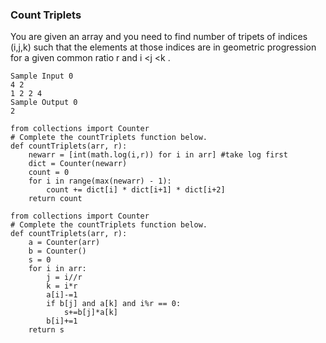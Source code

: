### Count Triplets
You are given an array and you need to find number of tripets of indices (i,j,k)  such that the elements at those indices are in geometric progression for a given common ratio r and i <j <k .

```
Sample Input 0
4 2
1 2 2 4
Sample Output 0
2
```

```
from collections import Counter
# Complete the countTriplets function below.
def countTriplets(arr, r):
    newarr = [int(math.log(i,r)) for i in arr] #take log first
    dict = Counter(newarr)
    count = 0
    for i in range(max(newarr) - 1):
        count += dict[i] * dict[i+1] * dict[i+2]
    return count  
```
```
from collections import Counter
# Complete the countTriplets function below.
def countTriplets(arr, r):
    a = Counter(arr)
    b = Counter()
    s = 0
    for i in arr:
        j = i//r
        k = i*r
        a[i]-=1
        if b[j] and a[k] and i%r == 0:
            s+=b[j]*a[k]
        b[i]+=1
    return s    
 ```

